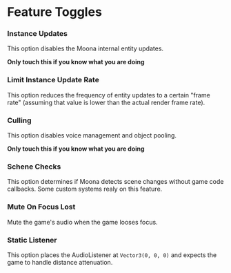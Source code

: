 # Feature Toggles

### Instance Updates

This option disables the Moona internal entity updates.

**Only touch this if you know what you are doing**

### Limit Instance Update Rate

This option reduces the frequency of entity updates to a certain "frame rate" (assuming that value is lower than the actual render frame rate).

### Culling

This option disables voice management and object pooling. 

**Only touch this if you know what you are doing**

### Schene Checks

This option determines if Moona detects scene changes without game code callbacks. Some custom systems realy on this feature.

###  Mute On Focus Lost

Mute the game's audio when the game looses focus.

### Static Listener

This option places the AudioListener at `Vector3(0, 0, 0)` and expects the game to handle distance attenuation.